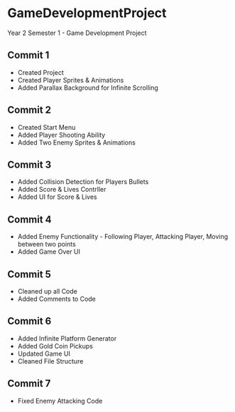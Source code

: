# GameDevelopmentProject
Year 2 Semester 1 - Game Development Project


## Commit 1
- Created Project
- Created Player Sprites & Animations
- Added Parallax Background for Infinite Scrolling

## Commit 2
- Created Start Menu
- Added Player Shooting Ability
- Added Two Enemy Sprites & Animations

## Commit 3
- Added Collision Detection for Players Bullets
- Added Score & Lives Contrller
- Added UI for Score & Lives

## Commit 4
- Added Enemy Functionality - Following Player, Attacking Player, Moving between two points
- Added Game Over UI

## Commit 5
- Cleaned up all Code
- Added Comments to Code

## Commit 6
- Added Infinite Platform Generator
- Added Gold Coin Pickups
- Updated Game UI
- Cleaned File Structure

## Commit 7
- Fixed Enemy Attacking Code
